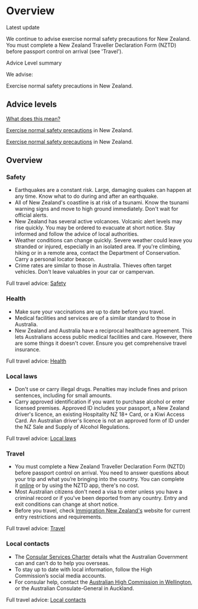 # Overview

Latest update

We continue to advise exercise normal safety precautions for New Zealand. You must complete a New Zealand Traveller Declaration Form (NZTD) before passport control on arrival (see 'Travel').

Advice Level summary

We advise:

Exercise normal safety precautions in New Zealand.

## Advice levels

[What does this mean?](/before-you-go/travel-advice-explained/)

[Exercise normal safety precautions](https://www.smartraveller.gov.au/consular-services/travel-advice-explained#level1) in New Zealand.

[Exercise normal safety precautions](https://www.smartraveller.gov.au/consular-services/travel-advice-explained#level1) in New Zealand.

## Overview

### Safety

* Earthquakes are a constant risk. Large, damaging quakes can happen at any time. Know what to do during and after an earthquake.
* All of New Zealand's coastline is at risk of a tsunami. Know the tsunami warning signs and move to high ground immediately. Don't wait for official alerts.
* New Zealand has several active volcanoes. Volcanic alert levels may rise quickly. You may be ordered to evacuate at short notice. Stay informed and follow the advice of local authorities.
* Weather conditions can change quickly. Severe weather could leave you stranded or injured, especially in an isolated area. If you're climbing, hiking or in a remote area, contact the Department of Conservation. Carry a personal locator beacon.
* Crime rates are similar to those in Australia. Thieves often target vehicles. Don't leave valuables in your car or campervan.

Full travel advice: [Safety](#safety)

### Health

* Make sure your vaccinations are up to date before you travel.
* Medical facilities and services are of a similar standard to those in Australia.
* New Zealand and Australia have a reciprocal healthcare agreement. This lets Australians access public medical facilities and care. However, there are some things it doesn't cover. Ensure you get comprehensive travel insurance.

Full travel advice: [Health](#health)

### Local laws

* Don't use or carry illegal drugs. Penalties may include fines and prison sentences, including for small amounts.
* Carry approved identification if you want to purchase alcohol or enter licensed premises. Approved ID includes your passport, a New Zealand driver's licence, an existing Hospitality NZ 18+ Card, or a Kiwi Access Card. An Australian driver's licence is not an approved form of ID under the NZ Sale and Supply of Alcohol Regulations.

Full travel advice: [Local laws](#local-laws)

### Travel

* You must complete a New Zealand Traveller Declaration Form (NZTD) before passport control on arrival. You need to answer questions about your trip and what you’re bringing into the country. You can complete it [online](https://www.travellerdeclaration.govt.nz/) or by using the NZTD app, there's no cost.
* Most Australian citizens don't need a visa to enter unless you have a criminal record or if you've been deported from any country. Entry and exit conditions can change at short notice.
* Before you travel, check [Immigration New Zealand's](https://immigration.govt.nz) website for current entry restrictions and requirements.

Full travel advice: [Travel](#travel)

### Local contacts

* The [Consular Services Charter](/consular-services/consular-services-charter "Consular Services Charter") details what the Australian Government can and can't do to help you overseas.
* To stay up to date with local information, follow the High Commission’s social media accounts.
* For consular help, contact the [Australian High Commission in Wellington](https://newzealand.embassy.gov.au/wltn/home.html ), or the Australian Consulate-General in Auckland.

Full travel advice: [Local contacts](#local-contacts)